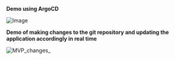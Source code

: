 **Demo using ArgoCD**

![Image](mvp_run.gif)

**Demo of making changes to the git repository and updating the application accordingly in real time**

![MVP_changes_](https://github.com/RomanValkman/AsciiArtify_/assets/131240130/5e3f4721-9f3a-445d-b1ac-52d5fda9c7e2)
